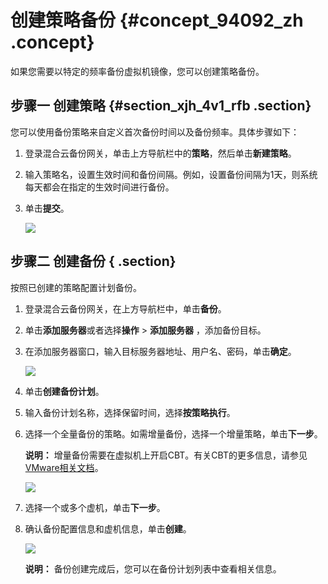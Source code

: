 # 创建策略备份 {#concept_94092_zh .concept}

如果您需要以特定的频率备份虚拟机镜像，您可以创建策略备份。

## 步骤一 创建策略 {#section_xjh_4v1_rfb .section}

您可以使用备份策略来自定义首次备份时间以及备份频率。具体步骤如下：

1.  登录混合云备份网关，单击上方导航栏中的**策略**，然后单击**新建策略**。
2.  输入策略名，设置生效时间和备份间隔。例如，设置备份间隔为1天，则系统每天都会在指定的生效时间进行备份。
3.  单击**提交**。

    ![](http://static-aliyun-doc.oss-cn-hangzhou.aliyuncs.com/assets/img/40356/154115231921494_zh-CN.png)


## 步骤二 创建备份 { .section}

按照已创建的策略配置计划备份。

1.  登录混合云备份网关，在上方导航栏中，单击**备份**。
2.  单击**添加服务器**或者选择**操作** \> **添加服务器** ，添加备份目标。
3.  在添加服务器窗口，输入目标服务器地址、用户名、密码，单击**确定**。

    ![](http://static-aliyun-doc.oss-cn-hangzhou.aliyuncs.com/assets/img/40356/154115231921495_zh-CN.png)

4.  单击**创建备份计划**。
5.  输入备份计划名称，选择保留时间，选择**按策略执行**。
6.  选择一个全量备份的策略。如需增量备份，选择一个增量策略，单击**下一步**。

    **说明：** 增量备份需要在虚拟机上开启CBT。有关CBT的更多信息，请参见[VMware相关文档](https://kb.vmware.com/s/article/1020128?spm=a2c4g.11186623.2.15.1dbd3d605QVWc7)。

    ![](http://static-aliyun-doc.oss-cn-hangzhou.aliyuncs.com/assets/img/40356/154115231921496_zh-CN.png)

7.  选择一个或多个虚机，单击**下一步**。
8.  确认备份配置信息和虚机信息，单击**创建**。

    ![](http://static-aliyun-doc.oss-cn-hangzhou.aliyuncs.com/assets/img/40356/154115231921497_zh-CN.png)

    **说明：** 备份创建完成后，您可以在备份计划列表中查看相关信息。



